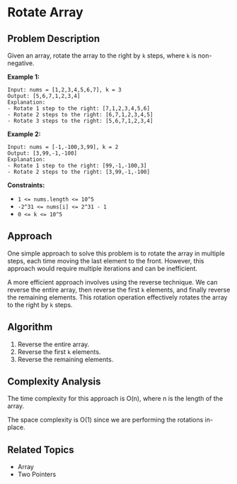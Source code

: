 # Rotate Array

## Problem Description

Given an array, rotate the array to the right by `k` steps, where `k` is non-negative.

**Example 1:**
```
Input: nums = [1,2,3,4,5,6,7], k = 3
Output: [5,6,7,1,2,3,4]
Explanation:
- Rotate 1 step to the right: [7,1,2,3,4,5,6]
- Rotate 2 steps to the right: [6,7,1,2,3,4,5]
- Rotate 3 steps to the right: [5,6,7,1,2,3,4]
```

**Example 2:**
```
Input: nums = [-1,-100,3,99], k = 2
Output: [3,99,-1,-100]
Explanation:
- Rotate 1 step to the right: [99,-1,-100,3]
- Rotate 2 steps to the right: [3,99,-1,-100]
```
**Constraints:**

- `1 <= nums.length <= 10^5`
- `-2^31 <= nums[i] <= 2^31 - 1`
- `0 <= k <= 10^5`
## Approach

One simple approach to solve this problem is to rotate the array in multiple steps, each time moving the last element to the front. However, this approach would require multiple iterations and can be inefficient.

A more efficient approach involves using the reverse technique. We can reverse the entire array, then reverse the first `k` elements, and finally reverse the remaining elements. This rotation operation effectively rotates the array to the right by `k` steps.

## Algorithm

1. Reverse the entire array.
2. Reverse the first `k` elements.
3. Reverse the remaining elements.

## Complexity Analysis

The time complexity for this approach is O(n), where n is the length of the array.

The space complexity is O(1) since we are performing the rotations in-place.

## Related Topics

- Array
- Two Pointers
